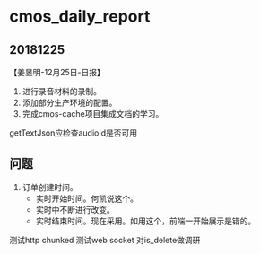 # cmos_daily_report

## 20181225
【姜昱明-12月25日-日报】
1. 进行录音材料的录制。
2. 添加部分生产环境的配置。
3. 完成cmos-cache项目集成文档的学习。

getTextJson应检查audioId是否可用

## 问题

1. 订单创建时间。
    - 实时开始时间。何凯说这个。
    - 实时中不断进行改变。
    - 实时结束时间。现在采用。如用这个，前端一开始展示是错的。

测试http chunked
测试web socket
对is_delete做调研
